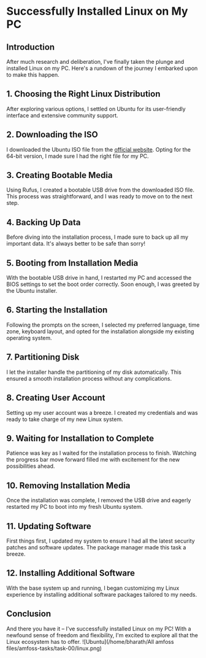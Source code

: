 # Successfully Installed Linux on My PC

## Introduction
After much research and deliberation, I've finally taken the plunge and installed Linux on my PC. Here's a rundown of the journey I embarked upon to make this happen.

## 1. Choosing the Right Linux Distribution
After exploring various options, I settled on Ubuntu for its user-friendly interface and extensive community support.

## 2. Downloading the ISO
I downloaded the Ubuntu ISO file from the [official website](https://ubuntu.com/). Opting for the 64-bit version, I made sure I had the right file for my PC.

## 3. Creating Bootable Media
Using Rufus, I created a bootable USB drive from the downloaded ISO file. This process was straightforward, and I was ready to move on to the next step.

## 4. Backing Up Data
Before diving into the installation process, I made sure to back up all my important data. It's always better to be safe than sorry!

## 5. Booting from Installation Media
With the bootable USB drive in hand, I restarted my PC and accessed the BIOS settings to set the boot order correctly. Soon enough, I was greeted by the Ubuntu installer.

## 6. Starting the Installation
Following the prompts on the screen, I selected my preferred language, time zone, keyboard layout, and opted for the installation alongside my existing operating system.

## 7. Partitioning Disk
I let the installer handle the partitioning of my disk automatically. This ensured a smooth installation process without any complications.

## 8. Creating User Account
Setting up my user account was a breeze. I created my credentials and was ready to take charge of my new Linux system.

## 9. Waiting for Installation to Complete
Patience was key as I waited for the installation process to finish. Watching the progress bar move forward filled me with excitement for the new possibilities ahead.

## 10. Removing Installation Media
Once the installation was complete, I removed the USB drive and eagerly restarted my PC to boot into my fresh Ubuntu system.

## 11. Updating Software
First things first, I updated my system to ensure I had all the latest security patches and software updates. The package manager made this task a breeze.

## 12. Installing Additional Software
With the base system up and running, I began customizing my Linux experience by installing additional software packages tailored to my needs.

## Conclusion
And there you have it – I've successfully installed Linux on my PC! With a newfound sense of freedom and flexibility, I'm excited to explore all that the Linux ecosystem has to offer.
![Ubuntu](/home/bharath/All amfoss files/amfoss-tasks/task-00/linux.png)

